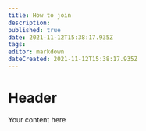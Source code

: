 ```yaml
---
title: How to join
description: 
published: true
date: 2021-11-12T15:38:17.935Z
tags: 
editor: markdown
dateCreated: 2021-11-12T15:38:17.935Z
---
```


# Header
Your content here